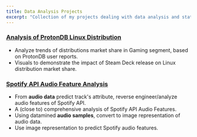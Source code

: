 ```yaml
---
title: Data Analysis Projects
excerpt: "Collection of my projects dealing with data analysis and statistical modeling"
---
```


### [Analysis of ProtonDB Linux Distribution](/small-projects/protondb_analysis/)

- Analyze trends of distributions market share in Gaming segment, based on ProtonDB user reports.
- Visuals to demonstrate the impact of Steam Deck release on Linux distribution market share.

### [Spotify API Audio Feature Analysis](https://github.com/n0k0m3/Spotify-API-Audio-Feature-Analysis)

- From **audio data** predict track's attribute, reverse engineer/analyze audio features of Spotify API.
- A (close to) comprehensive analysis of Spotify API Audio Features.
- Using datamined **audio samples**, convert to image representation of audio data.
- Use image representation to predict Spotify audio features.
